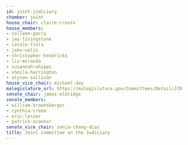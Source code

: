 ```yaml
---
id: joint-judiciary
chamber: joint
house_chair: claire-cronin
house_members:
- colleen-garry
- jay-livingstone
- carole-fiola
- john-velis
- christopher-hendricks
- liz-miranda
- susannah-whipps
- sheila-harrington
- alyson-sullivan
house_vice_chair: michael-day
malegislature_url: https://malegislature.gov/Committees/Detail/J19
senate_chair: james-eldridge
senate_members:
- william-brownsberger
- cynthia-creem
- eric-lesser
- patrick-oconnor
senate_vice_chair: sonia-chang-diaz
title: Joint Committee on the Judiciary
---
```

